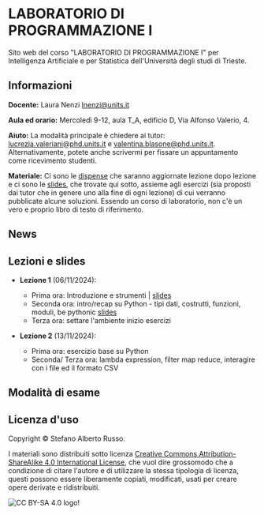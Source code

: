 # LABORATORIO DI PROGRAMMAZIONE I

Sito web del corso "LABORATORIO DI PROGRAMMAZIONE I" per Intelligenza Artificiale e per Statistica dell'Università degli studi di Trieste.

## Informazioni
**Docente:** Laura Nenzi [lnenzi@units.it](mailto:lnenzi@units.it)

**Aula ed orario:** Mercoledì 9-12, aula T_A, edificio D, Via Alfonso Valerio, 4.

**Aiuto:** La modalità principale è chiedere ai tutor: [lucrezia.valeriani@phd.units.it](mailto:lucrezia.valeriani@phd.units.it) e [valentina.blasone@phd.units.it](mailto:valentina.blasone@phd.units.it). Alternativamente, potete anche scrivermi per fissare un appuntamento come ricevimento studenti.

**Materiale:** Ci sono le [dispense](DispenseProgLab_Russo.pdf) che saranno aggiornate lezione dopo lezione e ci sono le  [slides](slides), che trovate qui sotto, assieme agli esercizi (sia proposti dai tutor che in genere uno alla fine di ogni lezione) di cui verranno pubblicate alcune soluzioni. Essendo un corso di laboratorio, non c'è un vero e proprio libro di testo di riferimento. 

## News


## Lezioni e slides

- **Lezione 1** (06/11/2024):

     - Prima ora: Introduzione e strumenti | [slides](slides/Parte1.pdf)
     - Seconda ora: intro/recap su Python - tipi dati, costrutti, funzioni, moduli, be pythonic  [slides](slides/Parte2.pdf)
     - Terza ora: settare l'ambiente inizio esercizi

- **Lezione 2** (13/11/2024):

    - Prima ora: esercizio base su Python
    - Seconda/ Terza ora: lambda expression, filter map reduce, interagire con i file ed il formato CSV 

      

## Modalità di esame




## Licenza d'uso

Copyright &copy; Stefano Alberto Russo.

I materiali sono distribuiti sotto licenza [Creative Commons Attribution-ShareAlike 4.0 International License](http://creativecommons.org/licenses/by-sa/4.0/), che vuol dire grossomodo che a condizione di citare l'autore e di utilizzare la stessa tipologia di licenza, questi possono essere liberamente copiati, modificati, usati per creare opere derivate e ridistribuiti.

![CC BY-SA 4.0 logo!](https://i.creativecommons.org/l/by-sa/4.0/88x31.png "CC BY-SA 4.0")
           





